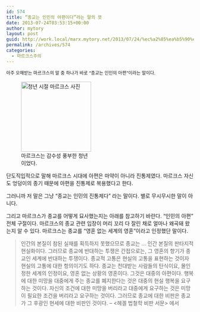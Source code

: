 ```yaml
---
id: 574
title: “종교는 인민의 아편이다”라는 말의 뜻
date: 2013-07-24T03:53:15+00:00
author: mytory
layout: post
guid: http://work.local/marx.mytory.net/2013/07/24/%ec%a2%85%ea%b5%90%eb%8a%94-%ec%9d%b8%eb%af%bc%ec%9d%98-%ec%95%84%ed%8e%b8%ec%9d%b4%eb%8b%a4%eb%9d%bc%eb%8a%94-%eb%a7%90%ec%9d%98-%eb%9c%bb/
permalink: /archives/574
categories:
  - 마르크스주의
---
```

<span style="font-size: 9pt; line-height: 1.5;">아주 오해받는 마르크스의 말 중 하나가 바로 &#8220;종교는 인민의 아편&#8221;이라는 말이다.</span>

<p style="text-align: center; clear: none; float: none;">
  <figure style="width: 188px" class="wp-caption aligncenter"><img src="http://work.local/marx.mytory.net/wp-content/uploads/1/cfile8.uf.26600E405215867A2707E3.jpg" width="188" height="188" alt="청년 시절 마르크스 사진" filename="young marx.jpg" filemime="image/jpeg" /><figcaption class="wp-caption-text">마르크스는 감수성 풍부한 청년이었다.</figcaption></figure>
</p>

단도직입적으로 말해 마르크스 시대에 아편은 마약이 아니라 진통제였다. 마르크스 자신도 엉덩이의 종기 때문에 아편을 진통제로 복용했다고 한다.

그러니까 저 말은 그냥 &#8220;종교는 인민의 진통제다&#8221; 라는 말이다. 별로 무시무시한 말이 아니다.

그리고 마르크스가 종교를 어떻게 묘사했는지는 아래를 참고하기 바란다. &#8220;인민의 아편&#8221; 전체 구절이다. 마르크스의 종교 관련 입장이 머리 꼬리 다 잘린 채로 얼마나 왜곡돼 왔는지 알 수 있다. 마르크스는 종교를 &#8220;영혼 없는 세계의 영혼&#8221;이라고 인정했단 말이다.

<blockquote class="tx-quote-tistory">
  <p>
    인간의 본질이 참된 실재를 획득하지 못했으므로 종교는 &#8230; 인간 본질의 판타지적 현실화이다. 그러므로 종교에 반대하는 투쟁은 간접으로는, 그 영혼의 향기가 종교인 세계에 반대하는 투쟁이다. 종교적 고통은 현실의 고통을 표현하는 것이자 현실의 고통에 대한 항의이기도 하다. 종교는 천대받는 사람들의 탄식이요, 몰인정한 세계의 인정이요, 영혼 없는 상황의 영혼이다. 그것은 대중의 아편이다. 행복에 대한 미망을 대중에게 주는 종교를 폐지한다는 것은 대중의 현실 행복을 요구하는 것이다. 자신의 조건에 대한 미망을 버리라고 대중에게 요구하는 것은 미망이 필요한 조건을 버리라고 요구하는 것이다. 그러므로 종교에 대한 비판은 종교가 그 후광인 현세에 대한 비판인 것이다. &#8211; <헤겔 법철학 비판 서문> 에서
  </p>
</blockquote>